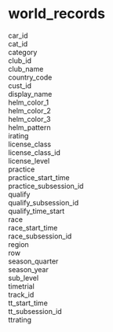 # world_records

car_id  
cat_id  
category  
club_id  
club_name  
country_code  
cust_id  
display_name  
helm_color_1  
helm_color_2  
helm_color_3  
helm_pattern  
irating  
license_class  
license_class_id  
license_level  
practice  
practice_start_time  
practice_subsession_id  
qualify  
qualify_subsession_id  
qualify_time_start  
race  
race_start_time  
race_subsession_id  
region  
row  
season_quarter  
season_year  
sub_level  
timetrial  
track_id  
tt_start_time  
tt_subsession_id  
ttrating  